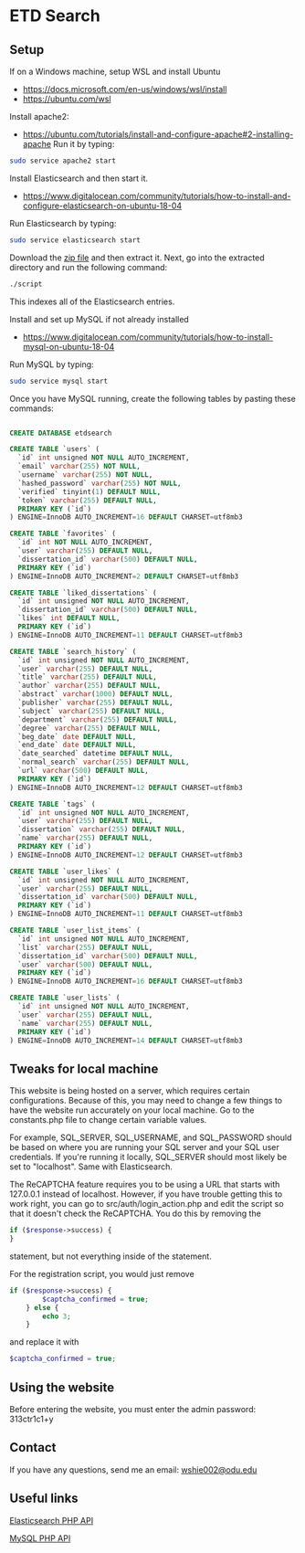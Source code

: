 # ETD Search
## Setup
If on a Windows machine, setup WSL and install Ubuntu
* https://docs.microsoft.com/en-us/windows/wsl/install
* https://ubuntu.com/wsl

Install apache2:
* https://ubuntu.com/tutorials/install-and-configure-apache#2-installing-apache
Run it by typing:
```bash
sudo service apache2 start
```

Install Elasticsearch and then start it.
* https://www.digitalocean.com/community/tutorials/how-to-install-and-configure-elasticsearch-on-ubuntu-18-04

Run Elasticsearch by typing:
```bash
sudo service elasticsearch start
```

Download the [zip file](https://drive.google.com/file/d/1cn9WzmkP7g1A_Za2GxUqFnxjaGSshiJZ/view?usp=sharing) and then extract it. Next, go into the extracted directory and run the following command:
```bash
./script
```
This indexes all of the Elasticsearch entries.

Install and set up MySQL if not already installed
* https://www.digitalocean.com/community/tutorials/how-to-install-mysql-on-ubuntu-18-04

Run MySQL by typing:
```bash
sudo service mysql start
```

Once you have MySQL running, create the following tables by pasting these commands:

```sql

CREATE DATABASE etdsearch

CREATE TABLE `users` (
  `id` int unsigned NOT NULL AUTO_INCREMENT,
  `email` varchar(255) NOT NULL,
  `username` varchar(255) NOT NULL,
  `hashed_password` varchar(255) NOT NULL,
  `verified` tinyint(1) DEFAULT NULL,
  `token` varchar(255) DEFAULT NULL,
  PRIMARY KEY (`id`)
) ENGINE=InnoDB AUTO_INCREMENT=16 DEFAULT CHARSET=utf8mb3

CREATE TABLE `favorites` (
  `id` int NOT NULL AUTO_INCREMENT,
  `user` varchar(255) DEFAULT NULL,
  `dissertation_id` varchar(500) DEFAULT NULL,
  PRIMARY KEY (`id`)
) ENGINE=InnoDB AUTO_INCREMENT=2 DEFAULT CHARSET=utf8mb3

CREATE TABLE `liked_dissertations` (
  `id` int unsigned NOT NULL AUTO_INCREMENT,
  `dissertation_id` varchar(500) DEFAULT NULL,
  `likes` int DEFAULT NULL,
  PRIMARY KEY (`id`)
) ENGINE=InnoDB AUTO_INCREMENT=11 DEFAULT CHARSET=utf8mb3

CREATE TABLE `search_history` (
  `id` int unsigned NOT NULL AUTO_INCREMENT,
  `user` varchar(255) DEFAULT NULL,
  `title` varchar(255) DEFAULT NULL,
  `author` varchar(255) DEFAULT NULL,
  `abstract` varchar(1000) DEFAULT NULL,
  `publisher` varchar(255) DEFAULT NULL,
  `subject` varchar(255) DEFAULT NULL,
  `department` varchar(255) DEFAULT NULL,
  `degree` varchar(255) DEFAULT NULL,
  `beg_date` date DEFAULT NULL,
  `end_date` date DEFAULT NULL,
  `date_searched` datetime DEFAULT NULL,
  `normal_search` varchar(255) DEFAULT NULL,
  `url` varchar(500) DEFAULT NULL,
  PRIMARY KEY (`id`)
) ENGINE=InnoDB AUTO_INCREMENT=12 DEFAULT CHARSET=utf8mb3

CREATE TABLE `tags` (
  `id` int unsigned NOT NULL AUTO_INCREMENT,
  `user` varchar(255) DEFAULT NULL,
  `dissertation` varchar(255) DEFAULT NULL,
  `name` varchar(255) DEFAULT NULL,
  PRIMARY KEY (`id`)
) ENGINE=InnoDB AUTO_INCREMENT=12 DEFAULT CHARSET=utf8mb3

CREATE TABLE `user_likes` (
  `id` int unsigned NOT NULL AUTO_INCREMENT,
  `user` varchar(255) DEFAULT NULL,
  `dissertation_id` varchar(500) DEFAULT NULL,
  PRIMARY KEY (`id`)
) ENGINE=InnoDB AUTO_INCREMENT=11 DEFAULT CHARSET=utf8mb3

CREATE TABLE `user_list_items` (
  `id` int unsigned NOT NULL AUTO_INCREMENT,
  `list` varchar(255) DEFAULT NULL,
  `dissertation_id` varchar(500) DEFAULT NULL,
  `user` varchar(500) DEFAULT NULL,
  PRIMARY KEY (`id`)
) ENGINE=InnoDB AUTO_INCREMENT=16 DEFAULT CHARSET=utf8mb3

CREATE TABLE `user_lists` (
  `id` int unsigned NOT NULL AUTO_INCREMENT,
  `user` varchar(255) DEFAULT NULL,
  `name` varchar(255) DEFAULT NULL,
  PRIMARY KEY (`id`)
) ENGINE=InnoDB AUTO_INCREMENT=14 DEFAULT CHARSET=utf8mb3
```

## Tweaks for local machine
This website is being hosted on a server, which requires certain configurations. Because of this, you may need to change a few things to have the website run accurately on your local machine. Go to the constants.php file to change certain variable values.

For example, SQL_SERVER, SQL_USERNAME, and SQL_PASSWORD should be based on where you are running your SQL server and your SQL user credentials. If you're running it locally, SQL_SERVER should most likely be set to "localhost". Same with Elasticsearch.

The ReCAPTCHA feature requires you to be using a URL that starts with 127.0.0.1 instead of localhost. However, if you have trouble getting this to work right, you can go to src/auth/login_action.php and edit the script so that it doesn't check the ReCAPTCHA. You do this by removing the
```php
if ($response->success) {
}
```
statement, but not everything inside of the statement.

For the registration script, you would just remove
```php
if ($response->success) {
        $captcha_confirmed = true;
    } else {
        echo 3;
    }
```

and replace it with
```php
$captcha_confirmed = true;
```
## Using the website
Before entering the website, you must enter the admin password: 313ctr1c1+y

## Contact
If you have any questions, send me an email: [wshie002@odu.edu](mailto:wshie002@odu.edu)

## Useful links
[Elasticsearch PHP API](https://www.elastic.co/guide/en/elasticsearch/client/php-api/current/index.html)

[MySQL PHP API](https://www.w3schools.com/php/php_mysql_intro.asp)